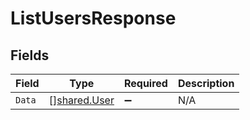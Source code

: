 # ListUsersResponse


## Fields

| Field                                               | Type                                                | Required                                            | Description                                         |
| --------------------------------------------------- | --------------------------------------------------- | --------------------------------------------------- | --------------------------------------------------- |
| `Data`                                              | [][shared.User](../../../pkg/models/shared/user.md) | :heavy_minus_sign:                                  | N/A                                                 |